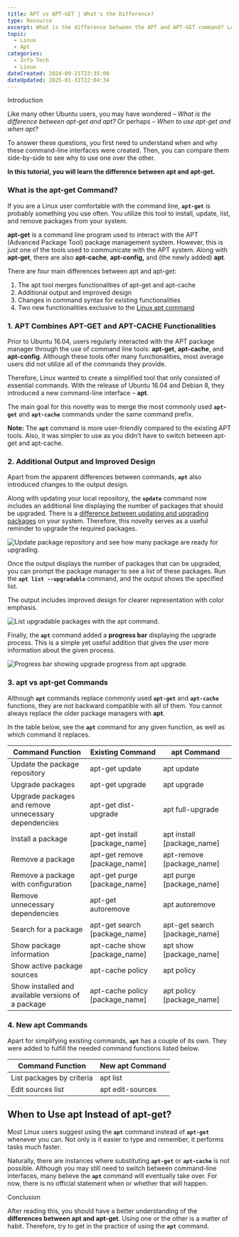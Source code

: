 ```yaml
---
title: APT vs APT-GET | What's the Difference?
type: Resource
excerpt: What is the difference between the APT and APT-GET command? Learn everything you need to know about APT vs APT-GET as well as how to use these commands.
topic:
  - Linux
  - Apt
categories:
  - Info Tech
  - Linux
dateCreated: 2024-09-21T23:35:00
dateUpdated: 2025-01-31T22:04:34
---
```

Introduction

Like many other Ubuntu users, you may have wondered – _What is the difference between apt-get and apt?_ Or perhaps – _When to use apt-get and when apt?_

To answer these questions, you first need to understand when and why these command-line interfaces were created. Then, you can compare them side-by-side to see why to use one over the other.

**In this tutorial, you will learn the difference between apt and apt-get.**


### What is the apt-get Command?

If you are a Linux user comfortable with the command line, **`apt-get`** is probably something you use often. You utilize this tool to install, update, list, and remove packages from your system.

**apt-get** is a command line program used to interact with the APT (Advanced Package Tool) package management system. However, this is just one of the tools used to communicate with the APT system. Along with **apt-get**, there are also **apt-cache**, **apt-config,** and (the newly added) **apt**.

There are four main differences between apt and apt-get:

1.  The apt tool merges functionalities of apt-get and apt-cache
2.  Additional output and improved design
3.  Changes in command syntax for existing functionalities
4.  Two new functionalities exclusive to the [Linux apt command](https://phoenixnap.com/kb/apt-linux)

### 1\. APT Combines APT-GET and APT-CACHE Functionalities

Prior to Ubuntu 16.04, users regularly interacted with the APT package manager through the use of command line tools: **apt-get**, **apt-cache**, and **apt-config**. Although these tools offer many functionalities, most average users did not utilize all of the commands they provide.

Therefore, Linux wanted to create a simplified tool that only consisted of essential commands. With the release of Ubuntu 16.04 and Debian 8, they introduced a new command-line interface – **apt**.

The main goal for this novelty was to merge the most commonly used **`apt-get`** and **`apt-cache`** commands under the same command prefix.

**Note:** The **`apt`** command is more user-friendly compared to the existing APT tools. Also, it was simpler to use as you didn’t have to switch between apt-get and apt-cache.

### 2\. Additional Output and Improved Design

Apart from the apparent differences between commands, **`apt`** also introduced changes to the output design.

Along with updating your local repository, the **`update`** command now includes an additional line displaying the number of packages that should be upgraded. There is a [difference between updating and upgrading packages](https://phoenixnap.com/kb/how-to-use-apt-get-commands#htoc-what-is-the-difference-between-update-and-upgrade) on your system. Therefore, this novelty serves as a useful reminder to upgrade the required packages.

![Update package repository and see how many package are ready for upgrading.](https://phoenixnap.com/kb/wp-content/uploads/2021/04/apt-update-command.jpg)

Once the output displays the number of packages that can be upgraded, you can prompt the package manager to see a list of these packages. Run the **`apt list --upgradable`** command, and the output shows the specified list.

The output includes improved design for clearer representation with color emphasis.

![List upgradable packages with the apt command.](https://phoenixnap.com/kb/wp-content/uploads/2021/04/apt-command-for-listing-upgradable-packages.jpg)

Finally, the **`apt`** command added a **progress bar** displaying the upgrade process. This is a simple yet useful addition that gives the user more information about the given process.

![Progress bar showing upgrade progress from apt upgrade.](https://phoenixnap.com/kb/wp-content/uploads/2021/04/progress-bar-for-apt-upgrade.jpg)

### 3\. apt vs apt-get Commands 

Although **`apt`** commands replace commonly used **`apt-get`** and **`apt-cache`** functions, they are not backward compatible with all of them. You cannot always replace the older package managers with **apt**.

In the table below, see the **`apt`** command for any given function, as well as which command it replaces.

| Command Function | Existing Command | apt Command |
| --- | --- | --- |
| Update the package repository | apt-get update | apt update |
| Upgrade packages | apt-get upgrade | apt upgrade |
| Upgrade packages and remove unnecessary dependencies | apt-get dist-upgrade | apt full-upgrade |
| Install a package | apt-get install \[package\_name\] | apt install \[package\_name\] |
| Remove a package | apt-get remove \[package\_name\] | apt-remove \[package\_name\] |
| Remove a package with configuration | apt-get purge \[package\_name\] | apt purge \[package\_name\] |
| Remove unnecessary dependencies | apt-get autoremove | apt autoremove |
| Search for a package | apt-get search \[package\_name\] | apt-get search \[package\_name\] |
| Show package information | apt-cache show \[package\_name\] | apt show \[package\_name\] |
| Show active package sources | apt-cache policy | apt policy |
| Show installed and available versions of a package | apt-cache policy \[package\_name\] | apt policy \[package\_name\] |

### 4\. New apt Commands

Apart for simplifying existing commands, **`apt`** has a couple of its own. They were added to fulfill the needed command functions listed below.

| Command Function | New apt Command |
| --- | --- |
| List packages by criteria | apt list |
| Edit sources list | apt edit-sources |

## When to Use apt Instead of apt-get?

Most Linux users suggest using the **`apt`** command instead of **`apt-get`** whenever you can. Not only is it easier to type and remember, it performs tasks much faster.

Naturally, there are instances where substituting **`apt-get`** or **`apt-cache`** is not possible. Although you may still need to switch between command-line interfaces, many believe the **`apt`** command will eventually take over. For now, there is no official statement when or whether that will happen.

Conclusion

After reading this, you should have a better understanding of the **differences between apt and apt-get**. Using one or the other is a matter of habit. Therefore, try to get in the practice of using the **`apt`** command.
